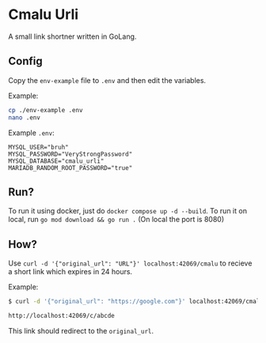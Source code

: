 # Cmalu Urli

A small link shortner written in GoLang.

## Config
Copy the `env-example` file to `.env` and then edit the variables.

Example:
```bash
cp ./env-example .env
nano .env
```

Example `.env`:
```text
MYSQL_USER="bruh"
MYSQL_PASSWORD="VeryStrongPassword"
MYSQL_DATABASE="cmalu_urli"
MARIADB_RANDOM_ROOT_PASSWORD="true"
```

## Run?
To run it using docker, just do `docker compose up -d --build`. To run it on local, run `go mod download && go run .` (On local the port is 8080)

## How?
Use `curl -d '{"original_url": "URL"}' localhost:42069/cmalu` to recieve a short link which expires in 24 hours.

Example: 
```bash
$ curl -d '{"original_url": "https://google.com"}' localhost:42069/cmalu

http://localhost:42069/c/abcde
```

This link should redirect to the `original_url`.